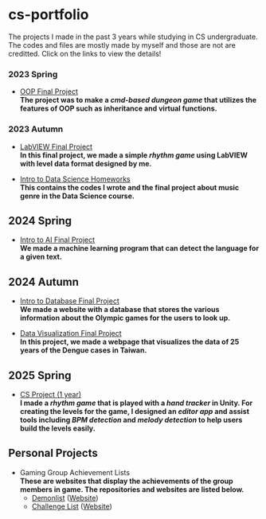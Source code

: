 # cs-portfolio
The projects I made in the past 3 years while studying in CS undergraduate. The codes and files are mostly made by myself and those are not are creditted. Click on the links to view the details!
### 2023 Spring
- [OOP Final Project](https://github.com/Mars-1114/cs-portfolio/tree/main/2023%20Spring%20-%20OOP%20Final%20Project%20(game))  
**The project was to make a *cmd-based dungeon game* that utilizes the features of OOP such as inheritance and virtual functions.**  

### 2023 Autumn
- [LabVIEW Final Project](https://github.com/Mars-1114/cs-portfolio/tree/main/2023%20Autumn%20-%20LabVIEW%20(game))  
**In this final project, we made a simple *rhythm game* using LabVIEW with level data format designed by me.**  

- [Intro to Data Science Homeworks](https://github.com/Mars-1114/cs-portfolio/tree/main/2023%20Autumn%20-%20Data%20Science%20Labs)  
**This contains the codes I wrote and the final project about music genre in the Data Science course.**  

## 2024 Spring
- [Intro to AI Final Project](https://github.com/Mars-1114/cs-portfolio/tree/main/2024%20Spring%20-%20AI%20Final%20Project%20(language%20detection))  
**We made a machine learning program that can detect the language for a given text.**

## 2024 Autumn
- [Intro to Database Final Project](https://github.com/Mars-1114/cs-portfolio/tree/main/2024%20Autumn%20-%20Database%20Final%20Project%20(website))  
**We made a website with a database that stores the various information about the Olympic games for the users to look up.**

- [Data Visualization Final Project](https://github.com/Mars-1114/cs-portfolio/tree/main/2024%20Autumn%20-%20Data%20Visualization%20Final%20Project%20(website))  
**In this project, we made a webpage that visualizes the data of 25 years of the Dengue cases in Taiwan.**

## 2025 Spring
- [CS Project (1 year)](https://github.com/Mars-1114/cs-portfolio/tree/main/2024%20Autumn-2025%20Spring%20-%20CS%20Project%20(game))  
**I made a *rhythm game* that is played with a *hand tracker* in Unity. For creating the levels for the game, I designed an *editor app* and assist tools including *BPM detection* and *melody detection* to help users build the levels easily.**

## Personal Projects
- Gaming Group Achievement Lists  
**These are websites that display the achievements of the group members in game. The repositories and websites are listed below.**
    - [Demonlist](https://github.com/Mars-1114/GDTWDemonlist) ([Website](https://mars-1114.github.io/GDTWDemonlist))
    - [Challenge List](https://github.com/Mars-1114/GDTWChallengeList) ([Website](https://mars-1114.github.io/GDTWChallengeList))